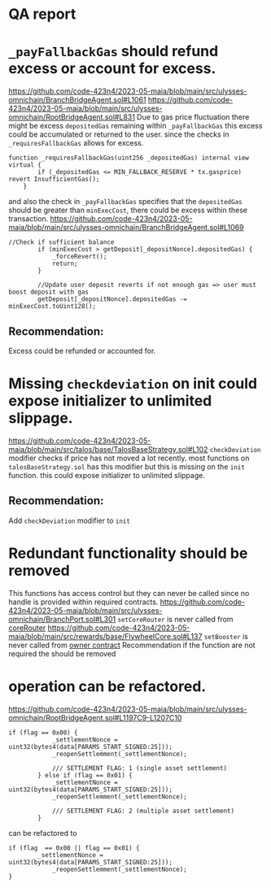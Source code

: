 # QA report
# `_payFallbackGas` should refund excess or account for excess.
https://github.com/code-423n4/2023-05-maia/blob/main/src/ulysses-omnichain/BranchBridgeAgent.sol#L1061
https://github.com/code-423n4/2023-05-maia/blob/main/src/ulysses-omnichain/RootBridgeAgent.sol#L831
Due to gas price fluctuation there might be excess `depositedGas` remaining within `_payFallbackGas` this excess could be accumulated or returned to the user.
since the checks in `_requiresFallbackGas` allows for excess.
```solidity
function _requiresFallbackGas(uint256 _depositedGas) internal view virtual {
        if (_depositedGas <= MIN_FALLBACK_RESERVE * tx.gasprice) revert InsufficientGas();
    }
```
and also the check in `_payFallbackGas` specifies that the `depositedGas` should be greater than `minExecCost`, there could be excess within these transaction.
https://github.com/code-423n4/2023-05-maia/blob/main/src/ulysses-omnichain/BranchBridgeAgent.sol#L1069
```solidity
//Check if sufficient balance
        if (minExecCost > getDeposit[_depositNonce].depositedGas) {
            _forceRevert();
            return;
        }

        //Update user deposit reverts if not enough gas => user must boost deposit with gas
        getDeposit[_depositNonce].depositedGas -= minExecCost.toUint128();
```
## Recommendation:
Excess could be refunded or accounted for.

# Missing `checkdeviation` on init could expose initializer to unlimited slippage.
https://github.com/code-423n4/2023-05-maia/blob/main/src/talos/base/TalosBaseStrategy.sol#L102
`checkDeviation` modifier checks if price has not moved a lot recently. most functions on `talosBaseStrategy.sol` has this modifier but this is missing on the `init` function. this could expose initializer to unlimited slippage.
## Recommendation:
Add `checkDeviation` modifier to `init`

# Redundant functionality should be removed
This functions has access control but they can never be called since no handle is provided within required contracts.
https://github.com/code-423n4/2023-05-maia/blob/main/src/ulysses-omnichain/BranchPort.sol#L301
 `setCoreRouter` is never called from [coreRouter](https://github.com/code-423n4/2023-05-maia/blob/main/src/ulysses-omnichain/CoreBranchRouter.sol#L19)
https://github.com/code-423n4/2023-05-maia/blob/main/src/rewards/base/FlywheelCore.sol#L137
`setBooster` is never called from [owner contract](https://github.com/code-423n4/2023-05-maia/blob/main/src/gauges/factories/BribesFactory.sol#L18)
Recommendation
if the function are not required the should be removed

# operation can be refactored.
https://github.com/code-423n4/2023-05-maia/blob/main/src/ulysses-omnichain/RootBridgeAgent.sol#L1197C9-L1207C10
```solidity
if (flag == 0x00) {
            _settlementNonce = uint32(bytes4(data[PARAMS_START_SIGNED:25]));
            _reopenSettlemment(_settlementNonce);

            /// SETTLEMENT FLAG: 1 (single asset settlement)
        } else if (flag == 0x01) {
            _settlementNonce = uint32(bytes4(data[PARAMS_START_SIGNED:25]));
            _reopenSettlemment(_settlementNonce);

            /// SETTLEMENT FLAG: 2 (multiple asset settlement)
        }
```
can be refactored to
```solidity
if (flag  == 0x00 || flag == 0x01) {
	    _settlementNonce = uint32(bytes4(data[PARAMS_START_SIGNED:25]));
            _reopenSettlemment(_settlementNonce);
}
```